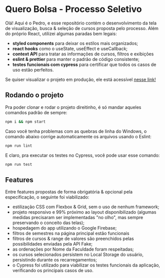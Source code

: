 # Quero Bolsa - Processo Seletivo

Olá! Aqui é o Pedro, e esse repositório contém o desenvolvimento da tela de visualização, busca & seleção de cursos proposta pelo processo. Além do próprio React, utilizei algumas paradas bem legais:

- **styled components** para deixar os estilos mais organizados;
- **react hooks** como o useState, useEffect e useCallback;
- **context API** para tratar as informações de cursos, filtros e exibições
- **eslint & prettier** para manter o padrão de código consistente;
- **testes funcionais com cypress** para certificar que todos os casos de uso estão perfeitos.

Se quiser visualizar o projeto em produção, ele está acessível [nesse link!](https://querobolsa-fc7b9.web.app/)

## Rodando o projeto

Pra poder clonar e rodar o projeto direitinho, é só mandar aqueles comandos padrão de sempre:

```bash
npm i && npm start
```

Caso você tenha problemas com as quebras de linha do Windows, o comando abaixo corrige automaticamente os arquivos usando o Eslint:

```bash
npm run lint
```

E claro, pra executar os testes no Cypress, você pode usar esse comando:

```bash
npm run test
```

## Features

Entre features propostas de forma obrigatória & opcional pela especificação, o seguinte foi viabilizado:

- estilização CSS com Flexbox & Grid, sem o uso de nenhum framework;
- projeto responsivo e 99% próximo ao layout disponibilizado (algumas medidas precisaram ser implementadas "no olho", mas sempre preservando o conceito das telas);
- hospedagem do app utilizando o Google Firebase;
- filtros de semestres na página principal estão funcionais
- filtros de cursos & range de valores são preenchidos pelas possibilidades enviadas pela API Fake;
- as ordenações por Nome da Faculdade foram respeitadas;
- os cursos selecionados persistem no Local Storage do usuário, persistindo durante os recarregamentos;
- o Cypress foi utilizado para viabilizar os testes funcionais da aplicação, verificando os principais casos de uso.